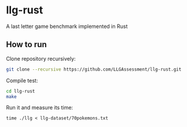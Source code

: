 # llg-rust
A last letter game benchmark implemented in Rust

## How to run
Clone repository recursively:

```bash
git clone --recursive https://github.com/LLGAssessment/llg-rust.git
```

Compile test:

```bash
cd llg-rust
make
```

Run it and measure its time:

```
time ./llg < llg-dataset/70pokemons.txt
```
